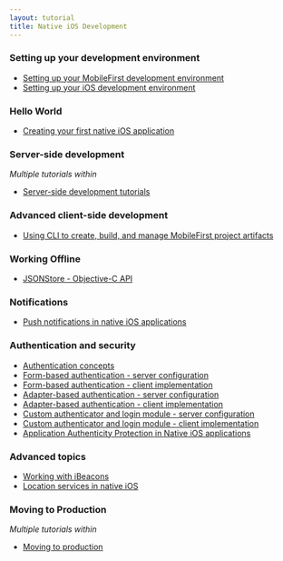 ```yaml
---
layout: tutorial
title: Native iOS Development
---
```

### Setting up your development environment

* <a href=" ../setting-up-your-development-environment/setting-mobilefirst-development-environment/">Setting up your MobileFirst development environment</a>
* <a href=" ../setting-up-your-development-environment/setting-ios-development-environment/">Setting up your iOS development environment</a>

### Hello World

* <a href="../hello-world/creating-first-native-ios-mobilefirst-application/">Creating your first native iOS application</a>

### Server-side development
<p><i>Multiple tutorials within</i></p>

* <a href="../server-side-development/">Server-side development tutorials</a>

### Advanced client-side development

* <a href="../advanced-client-side-development/using-cli-create-build-manage-project-artifacts/">Using CLI to create, build, and manage MobileFirst project artifacts</a>

### Working Offline

* <a href="../working-offline/jsonstore/jsonstore-objective-c-api/">JSONStore - Objective-C API</a>

### Notifications

* <a href="../notifications/push-notifications-native-ios-applications/">Push notifications in native iOS applications</a>

### Authentication and security

* <a href="../authentication-security/authentication-concepts/">Authentication concepts</a>
* <a href="../authentication-security/form-based-authentication/">Form-based authentication - server configuration</a>
* <a href="../authentication-security/form-based-authentication/form-based-authentication-native-ios-applications/">Form-based authentication - client implementation</a>
* <a href="../authentication-security/adapter-based-authentication/">Adapter-based authentication - server configuration</a>
* <a href="../authentication-security/adapter-based-authentication/adapter-based-authentication-native-ios-applications/">Adapter-based authentication - client implementation</a>
* <a href="../authentication-security/custom-authenticator-login-module/">Custom authenticator and login module - server configuration</a>
* <a href="../authentication-security/custom-authenticator-login-module/custom-authenticator-login-module-native-ios-applications/">Custom authenticator and login module - client implementation</a>
* <a href="../authentication-security/application-authenticity-protection-native-ios/">Application Authenticity Protection in Native iOS applications</a>

### Advanced topics

* <a href="../advanced-topics/working-with-ibeacons/">Working with iBeacons</a>
* <a href="../advanced-topics/location-services-native-ios-applications/">Location services in native iOS</a>

### Moving to Production
<p><i>Multiple tutorials within</i></p>

* <a href="../moving-production/">Moving to production</a>
